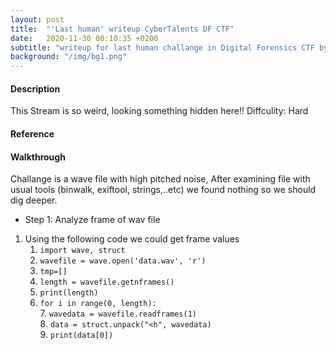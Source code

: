 ```yaml
---
layout: post
title:  "'Last human' writeup CyberTalents DF CTF"
date:   2020-11-30 00:10:35 +0200
subtitle: "writeup for last human challange in Digital Forensics CTF by CyberTalents"
background: "/img/bg1.png"
---
```


#### Description
This Stream is so weird, looking something hidden here!!
Diffculity: Hard
#### Reference
#### Walkthrough
Challange is a wave file with high pitched noise, After examining file with usual tools (binwalk, exiftool, strings,..etc) we found nothing so we should dig deeper.
* Step 1: Analyze frame of wav file
1. Using the following code we could get frame values   
   1. `import wave, struct`   
   2. `wavefile = wave.open('data.wav', 'r')`   
   3. `tmp=[]`   
   4. `length = wavefile.getnframes()`   
   5. `print(length)`   
   6. `for i in range(0, length):`   
         7. `wavedata = wavefile.readframes(1)`   
         8. `data = struct.unpack("<h", wavedata)`   
         9. `print(data[0])`   
